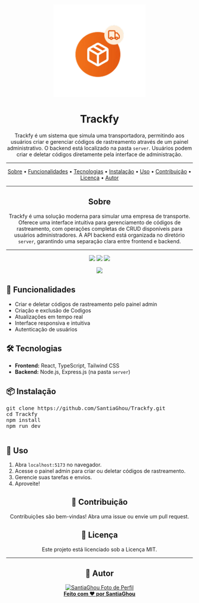 <p align="center">
    <img src="./public/LogoTrack.png" width="250">
</p>

<h1 align="center">Trackfy</h1>

<p align="center">
    Trackfy é um sistema que simula uma transportadora, permitindo aos usuários criar e gerenciar códigos de rastreamento através de um painel administrativo. O backend está localizado na pasta <code>server</code>. Usuários podem criar e deletar códigos diretamente pela interface de administração.
</p>

---

<p align="center">
    <a href="#sobre">Sobre</a> •
    <a href="#-funcionalidades">Funcionalidades</a> •
    <a href="#️-tecnologias">Tecnologias</a> •
    <a href="#-instalação">Instalação</a> •
    <a href="#-uso">Uso</a> •
    <a href="#-contribuição">Contribuição</a> •
    <a href="#-licença">Licença</a> •
    <a href="#-autor">Autor</a>
</p>

---

<h2 align="center" id="sobre">Sobre</h2>

<p align="center">
    Trackfy é uma solução moderna para simular uma empresa de transporte. Oferece uma interface intuitiva para gerenciamento de códigos de rastreamento, com operações completas de CRUD disponíveis para usuários administradores. A API backend está organizada no diretório <code>server</code>, garantindo uma separação clara entre frontend e backend.
</p>

---

<p align="center">
    <img src="https://img.shields.io/badge/License-MIT-blue.svg"/>
    <img src="https://img.shields.io/badge/PRs-welcome-brightgreen.svg"/>
    <img src="https://img.shields.io/badge/Status-Active-success"/>
</p>

<p align="center">
    <img src="https://skillicons.dev/icons?i=react,typescript,nodejs,express,tailwind,github"/>
</p>



<h2 align="left" id="-funcionalidades">🚀 Funcionalidades</h2>

<ul align="left">
    <li>Criar e deletar códigos de rastreamento pelo painel admin</li>
    <li>Criação e exclusão de Codigos</li>
    <li>Atualizações em tempo real</li>
    <li>Interface responsiva e intuitiva</li>
    <li>Autenticação de usuários</li>
</ul>

<h2 align="left" id="️-tecnologias">🛠️ Tecnologias</h2>

<ul align="left">
    <li><b>Frontend:</b> React, TypeScript, Tailwind CSS</li>
    <li><b>Backend:</b> Node.js, Express.js (na pasta <code>server</code>)</li>
</ul>

<h2 align="left" id="-instalação">📦 Instalação</h2>

<p align="left">
    <pre>
git clone https://github.com/SantiaGhou/Trackfy.git
cd Trackfy
npm install
npm run dev
    </pre>
</p>

<h2 align="left" id="-uso">📄 Uso</h2>

<ol align="left">
    <li>Abra <code>localhost:5173</code> no navegador.</li>
    <li>Acesse o painel admin para criar ou deletar códigos de rastreamento.</li>
    <li>Gerencie suas tarefas e envios.</li>
    <li>Aproveite!</li>
</ol>

<h2 align="center" id="-contribuição">🤝 Contribuição</h2>

<p align="center">
    Contribuições são bem-vindas! Abra uma issue ou envie um pull request.
</p>

<h2 align="center" id="-licença">📃 Licença</h2>

<p align="center">
    Este projeto está licenciado sob a Licença MIT.
</p>

---

<h2 align="center" id="-autor">👤 Autor</h2>

<p align="center">
    <a href="https://github.com/SantiaGhou">
        <img src="https://github.com/SantiaGhou.png" width="120" alt="SantiaGhou Foto de Perfil"/><br/>
        <b>Feito com ❤️ por SantiaGhou</b>
    </a>
</p>